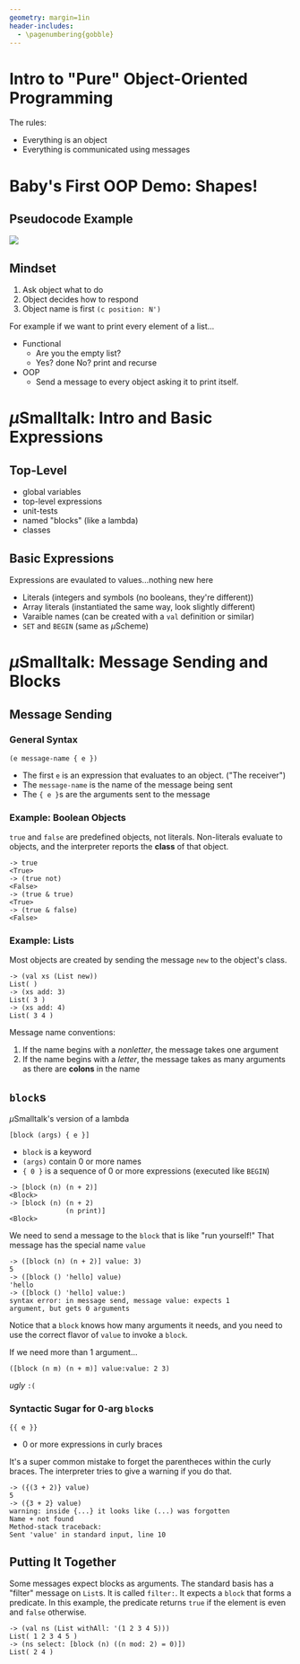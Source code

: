 ```yaml
---
geometry: margin=1in
header-includes:
  - \pagenumbering{gobble}
---
```


# Intro to "Pure" Object-Oriented Programming

The rules:
- Everything is an object
- Everything is communicated using messages

# Baby's First OOP Demo: Shapes!

## Pseudocode Example

![](assets/shapes.png)

## Mindset

1. Ask object what to do
2. Object decides how to respond
3. Object name is first `(c position: N')`

For example if we want to print every element of a list...

- Functional
  - Are you the empty list?
  - Yes? done No? print and recurse
- OOP
  - Send a message to every object asking it to print itself.

# $\mu$Smalltalk: Intro and Basic Expressions

## Top-Level

- global variables
- top-level expressions
- unit-tests
- named "blocks" (like a lambda)
- classes

## Basic Expressions

Expressions are evaulated to values...nothing new here

- Literals (integers and symbols (no booleans, they're different))
- Array literals (instantiated the same way, look slightly different)
- Varaible names (can be created with a `val` definition or similar)
- `SET` and `BEGIN` (same as $\mu$Scheme)

# $\mu$Smalltalk: Message Sending and Blocks

## Message Sending

### General Syntax

```
(e message-name { e })
```
- The first `e` is an expression that evaluates to an object. ("The receiver")
- The `message-name` is the name of the message being sent
- The `{ e }`s are the arguments sent to the message

### Example: Boolean Objects

`true` and `false` are predefined objects, not literals. Non-literals evaluate to objects, and the interpreter reports the **class** of that object.

```
-> true
<True>
-> (true not)
<False>
-> (true & true)
<True>
-> (true & false)
<False>
```

### Example: Lists

Most objects are created by sending the message `new` to the object's class.

```
-> (val xs (List new))
List( )
-> (xs add: 3)
List( 3 )
-> (xs add: 4)
List( 3 4 )
```

Message name conventions:
1. If the name begins with a _nonletter_, the message takes one argument
2. If the name begins with a _letter_, the message takes as many arguments as there are **colons** in the name

## `block`s

$\mu$Smalltalk's version of a lambda

```
[block (args) { e }]
```

- `block` is a keyword
- `(args)` contain 0 or more names
- `{ 0 }` is a sequence of 0 or more expressions (executed like `BEGIN`)

```
-> [block (n) (n + 2)]
<Block>
-> [block (n) (n + 2)
              (n print)]
<Block>
```

We need to send a message to the `block` that is like "run yourself!" That message has the special name `value`

```
-> ([block (n) (n + 2)] value: 3)
5
-> ([block () 'hello] value)
'hello
-> ([block () 'hello] value:)
syntax error: in message send, message value: expects 1
argument, but gets 0 arguments
```

Notice that a `block` knows how many arguments it needs, and you need to use the correct flavor of `value` to invoke a `block`.

If we need more than 1 argument...

```
([block (n m) (n + m)] value:value: 2 3)
```

_ugly_ `:(`

### Syntactic Sugar for 0-arg `block`s

```
{{ e }}
```
- 0 or more expressions in curly braces

It's a super common mistake to forget the parentheces within the curly braces. The interpreter tries to give a warning if you do that.

```
-> ({(3 + 2)} value)
5
-> ({3 + 2} value)
warning: inside {...} it looks like (...) was forgotten
Name + not found
Method-stack traceback:
Sent 'value' in standard input, line 10
```

## Putting It Together

Some messages expect blocks as arguments. The standard basis has a "filter" message on `List`s. It is called `filter:`. It expects a `block` that forms a predicate. In this example, the predicate returns `true` if the element is even and `false` otherwise.

```
-> (val ns (List withAll: '(1 2 3 4 5)))
List( 1 2 3 4 5 )
-> (ns select: [block (n) ((n mod: 2) = 0)])
List( 2 4 )
```


